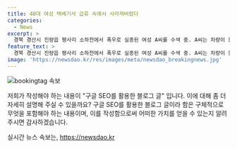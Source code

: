 ```yaml
---
title: 40대 여성 택배기사 급류 속에서 사라져버렸다
categories:
  - News
excerpt: >
  경북 경산시 진량읍 평사리 소하천에서 폭우로 실종된 여성 A씨를 수색 중. A씨는 차량이 물에 잠기자 급류에 휩쓸려 실종됐으며, 직장동료가 연락 두절을 신고함. 경찰과 소방 당국은 21대의 장비와 93명의 인력을 동원하여 수색 중. 지역에는 179.5㎜의 폭우가 쏟아져 대규모 침수 우려. 대구와 경북 지역에 추가 비 예보되며, 시간당 20∼50㎜의 매우 강한 비가 예상됨.
feature_text: >
  경북 경산시 진량읍 평사리 소하천에서 폭우로 실종된 여성 A씨를 수색 중. A씨는 차량이 물에 잠기자 급류에 휩쓸려 실종됐으며, 직장동료가 연락 두절을 신고함. 경찰과 소방 당국은 21대의 장비와 93명의 인력을 동원하여 수색 중. 지역에는 179.5㎜의 폭우가 쏟아져 대규모 침수 우려. 대구와 경북 지역에 추가 비 예보되며, 시간당 20∼50㎜의 매우 강한 비가 예상됨.
image: 'https://newsdao.kr/res/images/meta/newsdao_breakingnews.jpg'
---
```


<p><img src="https://newsdao.kr/res/images/meta/newsdao_breakingnews.jpg" alt="bookingtag 속보" /></p>

<p>저희가 작성해야 하는 내용이 "구글 SEO를 활용한 블로그 글" 입니다. 이에 대해 좀 더 자세히 설명해 주실 수 있을까요? 구글 SEO를 활용한 블로그 글이라 함은 구체적으로 무엇을 포함해야 하는 내용이며, 이를 작성함으로써 어떠한 가치를 얻을 수 있는지 알려주시면 감사하겠습니다.</p>
실시간 뉴스 속보는, <a href="https://newsdao.kr" rel="dofollow">https://newsdao.kr</a>



